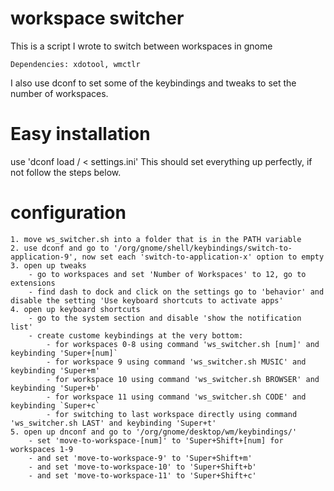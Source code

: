 # workspace switcher
This is a script I wrote to switch between workspaces in gnome 

```
Dependencies: xdotool, wmctlr
```
I also use dconf to set some of the keybindings and tweaks to set the number of workspaces.

# Easy installation
use 'dconf load / < settings.ini' 
This should set everything up perfectly, if not follow the steps below. 

# configuration
	1. move ws_switcher.sh into a folder that is in the PATH variable
	2. use dconf and go to '/org/gnome/shell/keybindings/switch-to-application-9', now set each 'switch-to-application-x' option to empty 
	3. open up tweaks 
		- go to workspaces and set 'Number of Workspaces' to 12, go to extensions
		- find dash to dock and click on the settings go to 'behavior' and disable the setting 'Use keyboard shortcuts to activate apps'
	4. open up keyboard shortcuts
		- go to the system section and disable 'show the notification list'
		- create custome keybindings at the very bottom:
			- for workspaces 0-8 using command 'ws_switcher.sh [num]' and keybinding 'Super+[num]`
			- for workspace 9 using command 'ws_switcher.sh MUSIC' and keybinding 'Super+m'
			- for workspace 10 using command 'ws_switcher.sh BROWSER' and keybinding 'Super+b'
			- for workspace 11 using command 'ws_switcher.sh CODE' and keybinding `Super+c`
			- for switching to last workspace directly using command 'ws_switcher.sh LAST' and keybinding 'Super+t'
	5. open up dnconf and go to '/org/gnome/desktop/wm/keybindings/' 
		- set 'move-to-workspace-[num]' to 'Super+Shift+[num] for workspaces 1-9 
		- and set 'move-to-workspace-9' to 'Super+Shift+m'
		- and set 'move-to-workspace-10' to 'Super+Shift+b' 
		- and set 'move-to-workspace-11' to 'Super+Shift+c'
